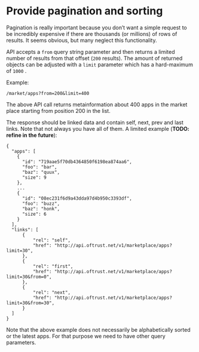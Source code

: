 # Provide pagination and sorting

Pagination is really important because you don’t want a simple request to be incredibly expensive if there are thousands \(or millions\) of rows of results. It seems obvious, but many neglect this functionality.

API accepts a `from` query string parameter and then returns a limited number of results from that offset \(`200` results\). The amount of returned objects can be adjusted with  a `limit` parameter which has a hard-maximum of `1000` .

Example: 

```text
/market/apps?from=200&limit=400
```

The above API call returns metainformation about 400 apps in the market place starting from position 200 in the list. 

The response should be linked data and contain self, next, prev and last links. Note that not always you have all of them. A limited example \(**TODO: refine in the future**\): 

```text
{
  "apps": [
    {
      "id": "719aae5f70db4364850f6198ea874aa6",
      "foo": "bar",
      "baz": "quux",
      "size": 9
    },
    ...
    {
      "id": "08ec231f6d9a43dda97d4b950c3393df",
      "foo": "buzz",
      "baz": "honk",
      "size": 6
    }
  ],
  "links": [
      {
          "rel": "self",
          "href": "http://api.oftrust.net/v1/marketplace/apps?limit=30",
      },
      {
          "rel": "first",
          "href": "http://api.oftrust.net/v1/marketplace/apps?limit=30&from=0",
      },
      {
          "rel": "next",
          "href": "http://api.oftrust.net/v1/marketplace/apps?limit=30&from=30",
      }
  ]
}
```

 

Note that the above example does not necessarily be alphabetically sorted or the latest apps. For that purpose we need to have other query parameters. 



